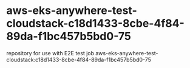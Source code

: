 # aws-eks-anywhere-test-cloudstack-c18d1433-8cbe-4f84-89da-f1bc457b5bd0-75
repository for use with E2E test job aws-eks-anywhere-test-cloudstack:c18d1433-8cbe-4f84-89da-f1bc457b5bd0-75
